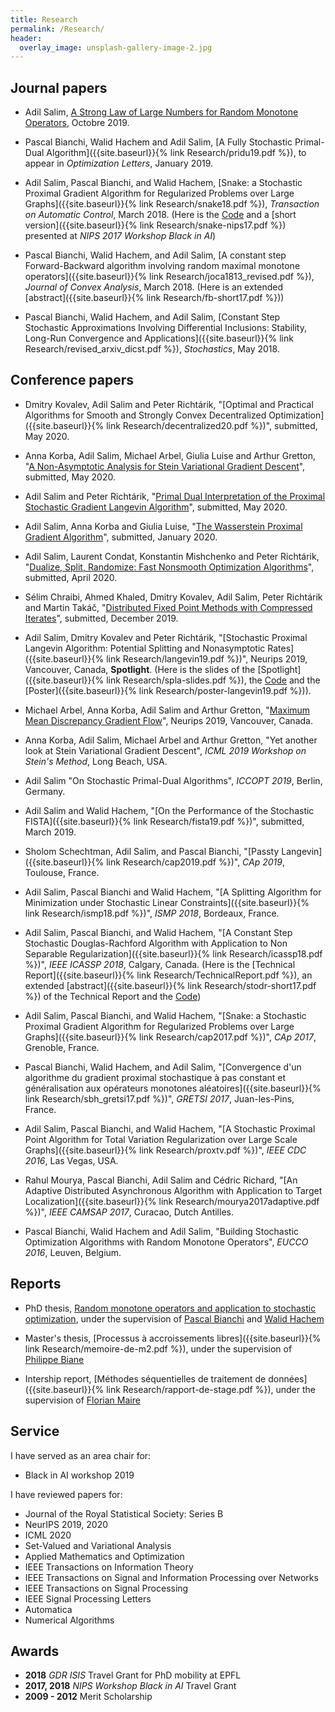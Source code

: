 ```yaml
---
title: Research
permalink: /Research/
header:
  overlay_image: unsplash-gallery-image-2.jpg
---
```


## Journal papers

- Adil Salim, [A Strong Law of Large Numbers for Random Monotone Operators](https://arxiv.org/abs/1910.04405), Octobre 2019. 

- Pascal Bianchi, Walid Hachem and Adil Salim, [A Fully Stochastic Primal-Dual Algorithm]({{site.baseurl}}{% link Research/pridu19.pdf %}), to appear in _Optimization Letters_, January 2019. 

- Adil Salim, Pascal Bianchi, and Walid Hachem, [Snake: a Stochastic Proximal Gradient Algorithm for Regularized Problems over Large Graphs]({{site.baseurl}}{% link Research/snake18.pdf %}), _Transaction on Automatic Control_, March 2018. (Here is the [Code](https://github.com/adil-salim/Snake) and a [short version]({{site.baseurl}}{% link Research/snake-nips17.pdf %}) presented at _NIPS 2017 Workshop Black in AI_)

- Pascal Bianchi, Walid Hachem, and Adil Salim, [A constant step Forward-Backward algorithm involving random maximal monotone operators]({{site.baseurl}}{% link Research/joca1813_revised.pdf %}), _Journal of Convex Analysis_, March 2018. (Here is an extended [abstract]({{site.baseurl}}{% link Research/fb-short17.pdf %}))

- Pascal Bianchi, Walid Hachem, and Adil Salim, [Constant Step Stochastic Approximations Involving Differential Inclusions: Stability, Long-Run Convergence and Applications]({{site.baseurl}}{% link Research/revised_arxiv_dicst.pdf %}), _Stochastics_, May 2018. 

## Conference papers

- Dmitry Kovalev, Adil Salim and Peter Richtárik, "[Optimal and Practical Algorithms for Smooth and Strongly Convex Decentralized Optimization]({{site.baseurl}}{% link Research/decentralized20.pdf %})", submitted, May 2020.

- Anna Korba, Adil Salim, Michael Arbel, Giulia Luise and Arthur Gretton, "[A Non-Asymptotic Analysis for Stein Variational Gradient Descent](https://arxiv.org/abs/2006.09797)", submitted, May 2020. 

- Adil Salim and Peter Richtárik, "[Primal Dual Interpretation of the Proximal Stochastic Gradient Langevin Algorithm](https://arxiv.org/abs/2006.09270)", submitted, May 2020. 

- Adil Salim, Anna Korba and Giulia Luise, "[The Wasserstein Proximal Gradient Algorithm](https://arxiv.org/abs/2002.03035)", submitted, January 2020. 

- Adil Salim, Laurent Condat, Konstantin Mishchenko and Peter Richtárik, "[Dualize, Split, Randomize: Fast Nonsmooth Optimization Algorithms](https://arxiv.org/abs/2004.02635)", submitted, April 2020. 

- Sélim Chraibi, Ahmed Khaled, Dmitry Kovalev, Adil Salim, Peter Richtárik and Martin Takáč, "[Distributed Fixed Point Methods with Compressed Iterates](https://arxiv.org/abs/1912.09925)", submitted, December 2019. 

- Adil Salim, Dmitry Kovalev and Peter Richtárik, "[Stochastic Proximal Langevin Algorithm: Potential Splitting and Nonasymptotic Rates]({{site.baseurl}}{% link Research/langevin19.pdf %})", Neurips 2019, Vancouver, Canada, **Spotlight**. (Here is the slides of the [Spotlight]({{site.baseurl}}{% link Research/spla-slides.pdf %}), the [Code](https://github.com/adil-salim/SPLA) and the [Poster]({{site.baseurl}}{% link Research/poster-langevin19.pdf %})).

- Michael Arbel, Anna Korba, Adil Salim and Arthur Gretton, "[Maximum Mean Discrepancy Gradient Flow](https://arxiv.org/abs/1906.04370)", Neurips 2019, Vancouver, Canada.

- Anna Korba, Adil Salim, Michael Arbel and Arthur Gretton, "Yet another look at Stein Variational Gradient Descent", _ICML 2019 Workshop on Stein's Method_, Long Beach, USA.

- Adil Salim "On Stochastic Primal-Dual Algorithms", _ICCOPT 2019_, Berlin, Germany. 

- Adil Salim and Walid Hachem, "[On the Performance of the Stochastic FISTA]({{site.baseurl}}{% link Research/fista19.pdf %})", submitted, March 2019. 

- Sholom Schechtman, Adil Salim, and Pascal Bianchi, "[Passty Langevin]({{site.baseurl}}{% link Research/cap2019.pdf %})", _CAp 2019_, Toulouse, France.

- Adil Salim, Pascal Bianchi and Walid Hachem, "[A Splitting Algorithm for Minimization under Stochastic Linear Constraints]({{site.baseurl}}{% link Research/ismp18.pdf %})", _ISMP 2018_, Bordeaux, France. 

- Adil Salim, Pascal Bianchi, and Walid Hachem, "[A Constant Step Stochastic Douglas-Rachford Algorithm with Application to Non Separable Regularization]({{site.baseurl}}{% link Research/icassp18.pdf %})", _IEEE ICASSP 2018_, Calgary, Canada. (Here is the [Technical Report]({{site.baseurl}}{% link Research/TechnicalReport.pdf %}), an extended [abstract]({{site.baseurl}}{% link Research/stodr-short17.pdf %}) of the Technical Report and the [Code](https://github.com/adil-salim/Stochastic-DR))


- Adil Salim, Pascal Bianchi, and Walid Hachem, "[Snake: a Stochastic Proximal Gradient Algorithm for Regularized Problems over Large Graphs]({{site.baseurl}}{% link Research/cap2017.pdf %})", _CAp 2017_, Grenoble, France.


- Pascal Bianchi, Walid Hachem, and Adil Salim, "[Convergence d'un algorithme du gradient proximal stochastique à pas constant et généralisation aux opérateurs monotones aléatoires]({{site.baseurl}}{% link Research/sbh_gretsi17.pdf %})", _GRETSI 2017_, Juan-les-Pins, France.


- Adil Salim, Pascal Bianchi, and Walid Hachem, "[A Stochastic Proximal Point Algorithm for Total Variation Regularization over Large Scale Graphs]({{site.baseurl}}{% link Research/proxtv.pdf %})", _IEEE CDC 2016_, Las Vegas, USA.


- Rahul Mourya, Pascal Bianchi, Adil Salim and Cédric Richard, "[An Adaptive Distributed Asynchronous Algorithm with Application to Target Localization]({{site.baseurl}}{% link Research/mourya2017adaptive.pdf %})", _IEEE CAMSAP 2017_, Curacao, Dutch Antilles. 

- Pascal Bianchi, Walid Hachem and Adil Salim, "Building Stochastic Optimization Algorithms with Random Monotone Operators", _EUCCO 2016_, Leuven, Belgium. 


## Reports
- PhD thesis, [Random monotone operators and application to stochastic optimization](
https://pastel.archives-ouvertes.fr/tel-01960496/document), under the supervision of [Pascal Bianchi](https://bianchi.wp.imt.fr/) and [Walid Hachem](http://www-syscom.univ-mlv.fr/~whachem/)

- Master's thesis, [Processus à accroissements libres]({{site.baseurl}}{% link Research/memoire-de-m2.pdf %}), under the supervision of [Philippe Biane](http://igm.univ-mlv.fr/~biane/)

- Intership report, [Méthodes séquentielles de traitement de données]({{site.baseurl}}{% link Research/rapport-de-stage.pdf %}), under the supervision of [Florian Maire](https://maths.ucd.ie/~fmaire/)

## Service

I have served as an area chair for:

- Black in AI workshop 2019

I have reviewed papers for:

- Journal of the Royal Statistical Society: Series B
- NeurIPS 2019, 2020
- ICML 2020
- Set-Valued and Variational Analysis
- Applied Mathematics and Optimization
- IEEE Transactions on Information Theory
- IEEE Transactions on Signal and Information Processing over Networks
- IEEE Transactions on Signal Processing
- IEEE Signal Processing Letters
- Automatica
- Numerical Algorithms


## Awards

- **2018** _GDR ISIS_ Travel Grant for PhD mobility at EPFL
- **2017, 2018** _NIPS Workshop Black in AI_ Travel Grant
- **2009 - 2012** Merit Scholarship
